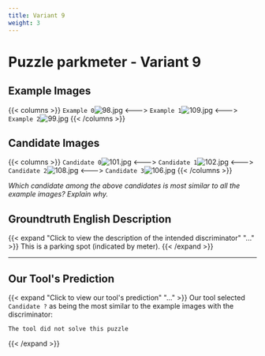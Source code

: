 ```yaml
---
title: Variant 9
weight: 3
---
```


# Puzzle parkmeter - Variant 9

## Example Images
{{< columns >}}
`Example 0`![98.jpg](/natscene-data/images/98.jpg)
<--->
`Example 1`![109.jpg](/natscene-data/images/109.jpg)
<--->
`Example 2`![99.jpg](/natscene-data/images/99.jpg)
{{< /columns >}}

## Candidate Images
{{< columns >}}
`Candidate 0`![101.jpg](/natscene-data/images/101.jpg)
<--->
`Candidate 1`![102.jpg](/natscene-data/images/102.jpg)
<--->
`Candidate 2`![108.jpg](/natscene-data/images/108.jpg)
<--->
`Candidate 3`![106.jpg](/natscene-data/images/106.jpg)
{{< /columns >}}

*Which candidate among the above candidates is most similar to all the example images? Explain why.*

## Groundtruth English Description

{{< expand "Click to view the description of the intended discriminator" "..." >}}
This is a parking spot (indicated by meter).
{{< /expand >}}

---



## Our Tool's Prediction

{{< expand "Click to view our tool's prediction" "..." >}}
Our tool selected `Candidate ?` as being the most similar to the example images with the discriminator:
```plaintext
The tool did not solve this puzzle
```
{{< /expand >}}
